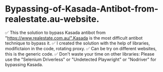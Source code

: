 # Bypassing-of-Kasada-Antibot-from-realestate.au-website.
✅ This the solution to bypass Kasada antibot from "https://www.realestate.com.au/".Kasada is the most difficult antibot technique to bypass it.
✅ I created the solution with the help of libraries, modifictaion in the code, rotating proxy.
✅ Can be try on different websites, this is the generic code.
✅ Don't waste your time on other libraries: Please use the "Selenium Driverless" or "Undetected Playwright" or "Nodriver" for bypassing Kasada.


